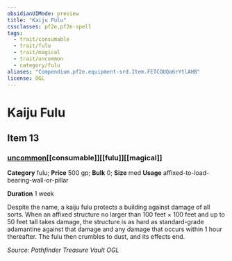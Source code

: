 ```yaml
---
obsidianUIMode: preview
title: "Kaiju Fulu"
cssclasses: pf2e,pf2e-spell
tags:
  - trait/consumable
  - trait/fulu
  - trait/magical
  - trait/uncommon
  - category/fulu
aliases: "Compendium.pf2e.equipment-srd.Item.FETCOUQa6rYtlAHB"
license: OGL
---
```

# Kaiju Fulu
## Item 13
### [uncommon](uncommon "Uncommon Rarity Trait")[[consumable]][[fulu]][[magical]]

**Category** fulu; 
**Price** 500 gp; 
**Bulk** 0; **Size** med
**Usage** affixed-to-load-bearing-wall-or-pillar

**Duration** 1 week

Despite the name, a kaiju fulu protects a building against damage of all sorts. When an affixed structure no larger than 100 feet × 100 feet and up to 50 feet tall takes damage, the structure is as hard as standard-grade adamantine against that damage and any damage that occurs within 1 hour thereafter. The fulu then crumbles to dust, and its effects end.

*Source: Pathfinder Treasure Vault*
*OGL*